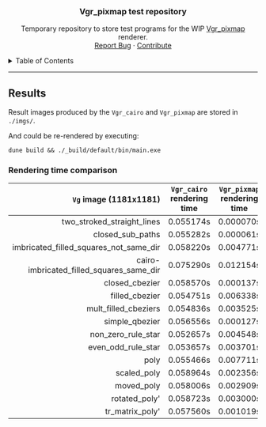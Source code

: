 <br />
<p align="center">
  <h3 align="center">
	Vgr_pixmap test repository
  </h3>

  <p align="center">
    Temporary repository to store test programs for the WIP
    <a href="https://github.com/EmileRolley/vgr-pixmap"<code>Vgr_pixmap</code></a>
    renderer.
  <!-- <br /> -->
   <!--  <a href="https://github.com/github_username/repo_name"><strong>Explore the docs »</strong></a> -->
    <br />
   <!--  <a href="https://github.com/github_username/repo_name">View Demo</a> -->
    <a href="https://github.com/EmileRolley/sustainable-computing-resources/issues">Report Bug</a>
    ·
    <a href="https://github.com/EmileRolley/sustainable-computing-resources/pulls">Contribute</a>
  </p>
</p>



<details>
  <summary>Table of Contents</summary>

<!-- vim-markdown-toc GitLab -->

* [Results](#results)
  * [Rendering time comparison](#rendering-time-comparison)

<!-- vim-markdown-toc -->

</details>

---

## Results

Result images produced by the `Vgr_cairo` and `Vgr_pixmap` are stored in `./imgs/`.

And could be re-rendered by executing:
```
dune build && ./_build/default/bin/main.exe
```

### Rendering time comparison


|                   `Vg` image (1181x1181) | `Vgr_cairo` rendering time | `Vgr_pixmap` rendering time |
|-----------------------------------------:|:--------------------------:|:---------------------------:|
|               two_stroked_straight_lines |          0.055174s         |          0.000070s          |
|                         closed_sub_paths |          0.055282s         |          0.000061s          |
|   imbricated_filled_squares_not_same_dir |          0.058220s         |          0.004771s          |
| cairo-imbricated_filled_squares_same_dir |          0.075290s         |          0.012154s          |
|                           closed_cbezier |          0.058570s         |          0.000137s          |
|                           filled_cbezier |          0.054751s         |          0.006338s          |
|                     mult_filled_cbeziers |          0.054836s         |          0.003525s          |
|                           simple_qbezier |          0.056556s         |          0.000127s          |
|                       non_zero_rule_star |          0.052657s         |          0.004548s          |
|                       even_odd_rule_star |          0.053657s         |          0.003701s          |
|                                     poly |          0.055466s         |          0.007711s          |
|                              scaled_poly |          0.058964s         |          0.002356s          |
|                               moved_poly |          0.058006s         |          0.002909s          |
|                            rotated_poly' |          0.058723s         |          0.003000s          |
|                          tr_matrix_poly' |          0.057560s         |          0.001019s          |
